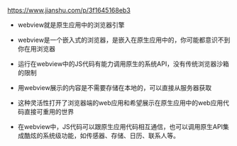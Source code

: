 https://www.jianshu.com/p/3f1645168eb3

- webview就是原生应用中的浏览器引擎

- webview是一个嵌入式的浏览器，是嵌入在原生应用中的，你可能都意识不到你在用浏览器

- 运行在webview中的JS代码有能力调用原生的系统API，没有传统浏览器沙箱的限制
- 用webview展示的内容是不需要存储在本地的，可以直接从服务器获取
- 这种灵活性打开了浏览器端的web应用和希望展示在原生应用中的web应用代码直接可重用的世界
- 在webview中，JS代码可以跟原生应用代码相互通信，也可以调用原生API集成酷炫的系统级功能，如传感器、存储、日历、联系人等。
